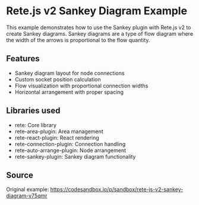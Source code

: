 # Rete.js v2 Sankey Diagram Example

This example demonstrates how to use the Sankey plugin with Rete.js v2 to create Sankey diagrams. Sankey diagrams are a type of flow diagram where the width of the arrows is proportional to the flow quantity.

## Features

- Sankey diagram layout for node connections
- Custom socket position calculation
- Flow visualization with proportional connection widths
- Horizontal arrangement with proper spacing

## Libraries used

- rete: Core library
- rete-area-plugin: Area management
- rete-react-plugin: React rendering
- rete-connection-plugin: Connection handling
- rete-auto-arrange-plugin: Node arrangement
- rete-sankey-plugin: Sankey diagram functionality

## Source

Original example: https://codesandbox.io/p/sandbox/rete-js-v2-sankey-diagram-v75qmr
